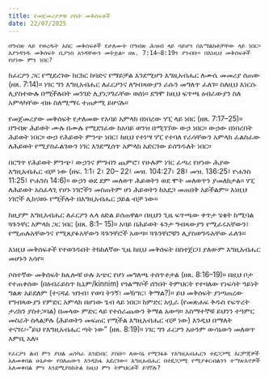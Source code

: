 ```yaml
---
title: የመጀመሪያዎቹ ሶስት መቅሰፍቶች
date: 22/07/2025
---
```


`በግብጽ ላይ የወረዱት አስር መቅሰፍቶች የታለሙት በግብጽ ሕዝብ ላይ ሳይሆን በአማልክቶቻቸው ላይ ነበር። እያንዳንዱ መቅሰፍት ቢያንስ አንዳቸውን መትቷል። ዘጸ. 7:14–8:19ን ያንብቡ። በእነዚህ መቅሰፍቶች የሆነው ምን ነበር?`

ከፈርዖን ጋር የሚደረገው ክርክር ከባድና የማይቻል እንደሚሆን እግዚአብሔር ለሙሴ መመሪያ ሰጠው (ዘጸ. 7:14)። ነገር ግን እግዚአብሔር ለፈርዖንና ለግብጻውያን ራሱን መግለጥ ፈለገ። ስለዚህ እነርሱ ሊያስተውሉ በሚችሉበት መንገድ ሊያነጋግራቸው ወሰነ። ደግሞ ከዚህ ፍጥጫ ዕብራውያን ስለ አምላካቸው ብዙ ስለሚማሩ ተጠቃሚ ይሆናሉ።

የመጀመሪያው መቅሰፍት የታለመው የአባይ አምላክ በነበረው ሃፒ ላይ ነበር (ዘጸ. 7:17–25)። በግብጽ ሕይወት ሙሉ በሙሉ የሚደገፈው ከአባይ ወንዝ በሚገኘው ውኃ ነበር። ውኃው በነበረበት ሕይወት ነበር። ውኃ የሕይወት ምንጭ ነበር፣ ከዚህ የተነሣ ሃፒ የተባለ የራሳቸውን አምላክ ፈልስፈው ለሕይወት የሚያስፈልገውን ነገር እንደሚሰጥ አምላክ አድርገው ይሰግዱለት ነበር።

በርግጥ የሕይወት ምንጭ፣ ውኃንና ምግብን ጨምሮ፣ የሁሉም ነገር ፈጣሪ የሆነው ሕያው እግዚአብሔር ብቻ ነው (ዘፍ. 1:1፣ 2፣ 20– 22፤ መዝ. 104:27፣ 28፤ መዝ. 136:25፤ ዮሐንስ 11:25፤ ዮሐንስ 14:6)። ውኃን ወደ ደም መለወጥ ሕይወትን ወደ ሞት መለወጥን ያመለክታል። ሃፒ ለሕይወት አስፈላጊ የሆኑ ነገሮችን መስጠትም ሆነ ሕይወትን ከአደጋ መጠበቅ አይችልም። እነዚህ ነገሮች ሊከናወኑ የሚችሉት በእግዚአብሔር ኃይል ብቻ ነው።

ከዚያም እግዚአብሔር ለፈርዖን ሌላ ዕድል ይሰጠዋል። በዚህን ጊዜ ፍጥጫው ቀጥታ ሄቄት ከሚባል ጓጉንቸር አምላክ ጋር ነበር (ዘጸ. 8:1– 15)። አባይ በሕይወት ፋንታ ግብጻውያን የሚፈሩአቸውን፣ የሚጠሉአቸውንና የሚጸያፉአቸውን ጓጉንቸሮች አወጣ። ጓጉንቸሮቹን ሊያስወግዱአቸው ፈለጉ።

እነዚህ መቅሰፍቶች የተወገዱበት ትክከለኛው ጊዜ ከዚህ መቅሰፍት በስተጀርባ ያለውም እግዚአብሔር መሆኑን አሳየ።

ሶስተኛው መቅሰፍት ከሌሎቹ ሁሉ አጭር የሆነ መግለጫ ተሰጥቶታል (ዘጸ. 8:16–19)። በዚህ ቦታ የተጠቀሰው (በዕብራይስጥ ኪኒም/kinnim) የጎልማሶች ሰንበት ትምህርት የተባለው የነፍሳት ዓይነት ግልጽ አይደለም (ተናዳፊ ዝንብ፣ የወባ ትንኝ፣ መዥገር፣ ቅማል?)። ይህ መቅሰፍት ያነጣጠረው የግብጻውያን የምድር አምላክ በሆነው ጌብ ላይ ነበር። ከምድር አቧራ (የመጽሐፍ ቅዱስ የፍጥረት ታሪክን ያስተጋባል) በመላው ምድር ላይ የተሰራጨውን ቅማል አወጣ። አስማተኞቹ ይህንን ተዓምር መስራት ስላልቻሉ (ሕይወትን መፍጠር የሚችል እግዚአብሔር ብቻ ነው) እንዲህ በማለት ተናገሩ፡-“ይህ የእግዚአብሔር ጣት ነው” (ዘጸ. 8:19)። ነገር ግን ፈርዖን አሁንም ውሳኔውን መለወጥ እምቢ አለ።

`የፈርዖን ልብ ምን ያህል ጠንካራ እንደነበር ያስቡ። ለውሳኔ የሚገፋፉ የእግዚአብሔርን ተደጋጋሚ እርምጃዎች አለመቀበል ሁኔታው የበለጠውን እንዲከፋ አደረገው። እግዚአብሔር በተደጋጋሚ የሚያቀርብልንን ተማጽእኖዎች አለመቀበል ምን እንደሚያስከትል ከዚህ ምን ትምህርቶች ይገኛሉ?`

